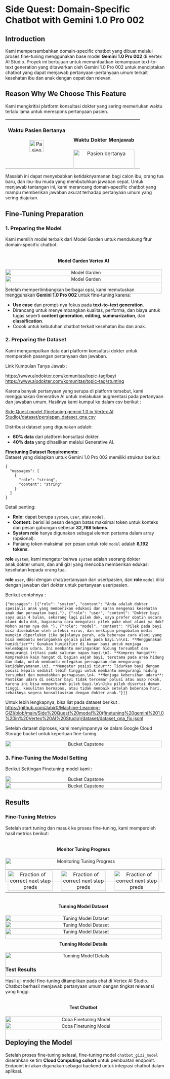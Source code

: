 # Side Quest: Domain-Specific Chatbot with Gemini 1.0 Pro 002  

## Introduction  
Kami mempersembahkan domain-specific chatbot yang dibuat melalui proses fine-tuning menggunakan base model **Gemini 1.0 Pro 002** di Vertex AI Studio. Proyek ini bertujuan untuk memanfaatkan kemampuan text-to-text generation yang ditawarkan oleh Gemini 1.0 Pro 002 untuk menciptakan chatbot yang dapat menjawab pertanyaan-pertanyaan umum terkait kesehatan ibu dan anak dengan cepat dan relevan.  

## Reason Why We Choose This Feature  
Kami mengkritisi platform konsultasi dokter yang sering memerlukan waktu terlalu lama untuk merespons pertanyaan pasien.

<table>
  <tr>
    <td><div style="display: flex; justify-content: space-between;">
  <div style="flex: 1; padding-right: 10px; text-align: center;">
    <h4>Waktu Pasien Bertanya</h4>
    <img src="images\waktu_pasien_bertanya.png" alt="Pasien bertanya" style="width: 50%;"/>
  </div>
  </div></td>
    <td><div style="display: flex; justify-content: space-between;">
  <div style="flex: 1; padding-right: 10px; text-align: center;">
    <h4>Waktu Dokter Menjawab</h4>
    <img src="images\waktu_dokter_menjawab.png" alt="Pasien bertanya" style="width: 100%;"/>
  </div>
  </div></td>
  </tr>
</table>

Masalah ini dapat menyebabkan ketidaknyamanan bagi calon ibu, orang tua baru, dan ibu-ibu muda yang membutuhkan jawaban cepat. Untuk menjawab tantangan ini, kami merancang domain-specific chatbot yang mampu memberikan jawaban akurat terhadap pertanyaan umum yang sering diajukan.  

## Fine-Tuning Preparation  

### 1. Preparing the Model  
Kami memilih model terbaik dari Model Garden untuk mendukung fitur domain-specific chatbot.
<div style="display: flex; justify-content: space-between;">
  <div style="flex: 1; padding-right: 10px; text-align: center;">
    <h4>Model Garden Vertex AI</h4>
    <img src="images\model_garden_vertexai (1).png" alt="Model Garden" style="width: 100%;"/>
  </div>
</div>

<div style="display: flex; justify-content: space-between;">
  <div style="flex: 1; padding-right: 10px; text-align: center;">
    <img src="images\model_garden_vertexai (2).png" alt="Model Garden" style="width: 100%;"/>
  </div>
</div>

Setelah mempertimbangkan berbagai opsi, kami memutuskan menggunakan **Gemini 1.0 Pro 002** untuk fine-tuning karena: 

- **Use case** dan prompt-nya fokus pada **text-to-text generation**.  
- Dirancang untuk menyeimbangkan kualitas, performa, dan biaya untuk tugas seperti **content generation**, **editing**, **summarization**, dan **classification**.  
- Cocok untuk kebutuhan chatbot terkait kesehatan ibu dan anak.  

### 2. Preparing the Dataset  
Kami mengumpulkan data dari platform konsultasi dokter untuk memperoleh pasangan pertanyaan dan jawaban.

Link Kumpulan Tanya Jawab :

https://www.alodokter.com/komunitas/topic-tag/bayi
https://www.alodokter.com/komunitas/topic-tag/stunting


Karena banyak pertanyaan yang serupa di platform tersebut, kami menggunakan Generative AI untuk melakukan augmentasi pada pertanyaan dan jawaban umum. Hasilnya kami kumpul ke dalam csv berikut :

[Side Quest model (finetuning gemini 1.0 in Vertex AI Studio)/dataset/persiapan_dataset_qna.csv](https://github.com/Jabir0/Machine-Learning-GIZI/blob/main/Side%20Quest%20model%20(finetuning%20gemini%201.0%20in%20Vertex%20AI%20Studio)/dataset/persiapan_dataset_qna.csv)

Distribusi dataset yang digunakan adalah:  
- **60% data** dari platform konsultasi dokter.  
- **40% data** yang dihasilkan melalui Generative AI.  

**Finetuning Dataset Requirements:**  
Dataset yang disiapkan untuk Gemini 1.0 Pro 002 memiliki struktur berikut:  
```jsonl
{
  "messages": [
    {
      "role": "string",
      "content": "string"
    }
  ]
}
```  
Detail penting:  
- **Role:** dapat berupa `system`, `user`, atau `model`.  
- **Content:** berisi isi pesan dengan batas maksimal token untuk konteks dan pesan gabungan sebesar **32,768 tokens**.  
- **System role** hanya digunakan sebagai elemen pertama dalam array (opsional).  
- Panjang token maksimal per pesan untuk role `model` adalah **8,192 tokens**.  

**role** `system`, kami mengatur bahwa `system` adalah seorang dokter anak,dokter umum, dan ahli gizi yang mencoba memberikan edukasi kesehatan kepada orang tua. 

**role** `user`, diisi dengan chat/pertanyaan dari user/pasien, dan **role** `model` diisi dengan jawaban dari dokter untuk pertanyaan user/pasien.

Berikut contohnya :
```jsonl
{"messages": [{"role": "system", "content": "Anda adalah dokter spesialis anak yang memberikan edukasi dan saran mengenai kesehatan anak dan perawatan bayi."}, {"role": "user", "content": "Dokter bayi saya usia 4 bulan, sekarang lagi pilek dok, saya prefer obatin secara alami dulu dok, bagaimana cara mengatasi pilek pake obat alami ya dok? Mohon saran nya dok "}, {"role": "model", "content": "Pilek pada bayi bisa disebabkan oleh infeksi virus, dan meskipun pengobatan medis mungkin diperlukan jika gejalanya parah, ada beberapa cara alami yang bisa membantu meringankan gejala pilek pada bayi:\n\n1. **Menggunakan humidifier**: Gunakan humidifier di kamar bayi untuk menjaga kelembapan udara. Ini membantu meringankan hidung tersumbat dan mengurangi iritasi pada saluran napas bayi.\n2. **Kompres hangat**: Kompreskan kain hangat di bagian wajah bayi, terutama pada area hidung dan dada, untuk membantu melegakan pernapasan dan mengurangi ketidaknyamanan.\n3. **Mengatur posisi tidur**: Tidurkan bayi dengan posisi kepala sedikit lebih tinggi untuk membantu mengurangi hidung tersumbat dan memudahkan pernapasan.\n4. **Menjaga kebersihan udara**: Pastikan udara di sekitar bayi tidak tercemar polusi atau asap rokok, karena ini bisa memperburuk pilek bayi.\n\nJika pilek disertai demam tinggi, kesulitan bernapas, atau tidak membaik setelah beberapa hari, sebaiknya segera konsultasikan dengan dokter anak."}]}
```

Untuk lebih lengkapnya, bisa liat pada dataset berikut :
https://github.com/Jabir0/Machine-Learning-GIZI/blob/main/Side%20Quest%20model%20(finetuning%20gemini%201.0%20in%20Vertex%20AI%20Studio)/dataset/dataset_qna_fix.jsonl

Setelah dataset diproses, kami menyimpannya ke dalam Google Cloud Storage bucket untuk keperluan fine-tuning.  
<div style="display: flex; justify-content: space-between;">
  <div style="flex: 1; padding-right: 10px; text-align: center;">
    <img src="images\bucket capstone.png" alt="Bucket Capstone" style="width: 100%;"/>
  </div>
</div>

### 3. Fine-Tuning the Model Setting
Berikut Settingan Finetuning model kami :

<div style="display: flex; justify-content: space-between;">
  <div style="flex: 1; padding-right: 10px; text-align: center;">
    <img src="images\finetuning preparation (1).png" alt="Bucket Capstone" style="width: 100%;"/>
  </div>
</div>
<div style="display: flex; justify-content: space-between;">
  <div style="flex: 1; padding-right: 10px; text-align: center;">
    <img src="images\finetuning preparation (2).png" alt="Bucket Capstone" style="width: 100%;"/>
  </div>
</div>

## Results  

### Fine-Tuning Metrics  
Setelah start tuning dan masuk ke proses fine-tuning, kami memperoleh hasil metrics berikut:

<div style="display: flex; justify-content: space-between;">
  <div style="flex: 1; padding-right: 10px; text-align: center;">
    <h4>Monitor Tuning Progress</h4>
    <img src="finetuning-gemini1.0\documentation finetuning\dokumentasi monitor finetuning.png" alt="Monitoring Tuning Progress" style="width: 100%;"/>
  </div>
</div>

<table>
  <tr>
    <td><div style="display: flex; justify-content: space-between;">
  <div style="flex: 1; padding-right: 10px; text-align: center;">
    <img src="finetuning-gemini1.0\documentation finetuning\Fraction of correct next step preds.png" alt="Fraction of correct next step preds" style="width: 100%;"/>
  </div></div></td>
    <td><div style="display: flex; justify-content: space-between;">
  <div style="flex: 1; padding-right: 10px; text-align: center;">
    <img src="finetuning-gemini1.0\documentation finetuning\Fraction of correct next step preds.png" alt="Fraction of correct next step preds" style="width: 100%;"/>
  </div></div></td>
    <td><div style="display: flex; justify-content: space-between;">
  <div style="flex: 1; padding-right: 10px; text-align: center;">
    <img src="finetuning-gemini1.0\documentation finetuning\Fraction of correct next step preds.png" alt="Fraction of correct next step preds" style="width: 100%;"/>
  </div></div></td>
  </tr>
</table>

<div style="display: flex; justify-content: space-between;">
  <div style="flex: 1; padding-right: 10px; text-align: center;">
    <h4>Tunning Model Dataset</h4>
    <img src="dataset\dokumentasi dataset finetuning_1.png" alt="Tuning Model Dataset" style="width: 100%;"/>
  </div>
</div>
<div style="display: flex; justify-content: space-between;">
  <div style="flex: 1; padding-right: 10px; text-align: center;">
    <img src="dataset\dokumentasi dataset finetuning_2.png" alt="Tuning Model Dataset" style="width: 100%;"/>
  </div>
</div>
<div style="display: flex; justify-content: space-between;">
  <div style="flex: 1; padding-right: 10px; text-align: center;">
    <img src="dataset\dokumentasi dataset finetuning_3.png" alt="Tuning Model Dataset" style="width: 100%;"/>
  </div>
</div>

<div style="display: flex; justify-content: space-between;">
  <div style="flex: 1; padding-right: 10px; text-align: center;">
    <h4>Tunning Model Details</h4>
    <img src="finetuning-gemini1.0\documentation finetuning\dokumentasi detail finetuning.png" alt="Tunning Model Details" style="width: 100%;"/>
  </div>
</div>

### Test Results  
Hasil uji model fine-tuning ditampilkan pada chat di Vertex AI Studio. Chatbot berhasil menjawab pertanyaan umum dengan tingkat relevansi yang tinggi.

<div style="display: flex; justify-content: space-between;">
  <div style="flex: 1; padding-right: 10px; text-align: center;">
    <h4>Test Chatbot</h4>
    <img src="images\test-finetuning model (1).png" alt="Coba Finetuning Model" style="width: 100%;"/>
  </div>
</div>
<div style="display: flex; justify-content: space-between;">
  <div style="flex: 1; padding-right: 10px; text-align: center;">
    <img src="images\test-finetuning model (2).png" alt="Coba Finetuning Model" style="width: 100%;"/>
  </div>
</div>

## Deploying the Model  
Setelah proses fine-tuning selesai, fine-tuning model `chatbot_gizi_model` diserahkan ke tim **Cloud Computing cohort** untuk pembuatan endpoint. Endpoint ini akan digunakan sebagai backend untuk integrasi chatbot dalam aplikasi.  
